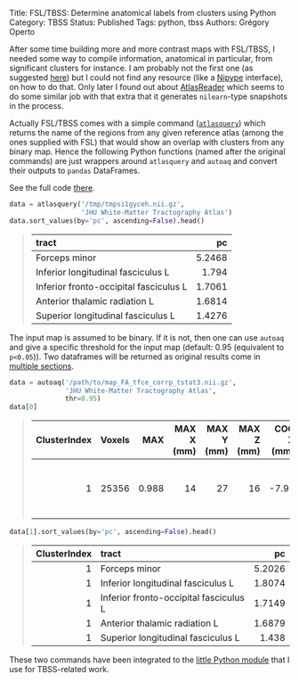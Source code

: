 Title: FSL/TBSS: Determine anatomical labels from clusters using Python
Category: TBSS
Status: Published
Tags: python, tbss
Authors: Grégory Operto


After some time building more and more contrast maps with FSL/TBSS, I needed some 
way to compile information, anatomical in particular, from significant clusters 
for instance. I am probably not the first one (as suggested [here](https://www.ibic.washington.edu/wiki/download/attachments/26869797/ibicMakeManual20160216.pdf)) but I could not find any resource (like a [Nipype](https://nipype.readthedocs.io/en/latest/) interface), on how to do that. Only later I found out about [AtlasReader](https://github.com/miykael/atlasreader) which seems to do some similar job with that extra that it generates `nilearn`-type snapshots in the process.

Actually FSL/TBSS comes with a simple command ([`atlasquery`](https://fsl.fmrib.ox.ac.uk/fsl/fslwiki/Atlasquery)) which returns the name of the regions from any given 
reference atlas (among the ones supplied with FSL) that would show an overlap with clusters from any binary map. Hence the following Python functions (named after the original commands) are just wrappers around `atlasquery` and `autoaq` and convert their outputs to `pandas` DataFrames. 

See the full code [there](https://github.com/xgrg/tbss/blob/master/tbss/__init__.py).

```python
data = atlasquery('/tmp/tmpsi1gyceh.nii.gz', 
                  'JHU White-Matter Tractography Atlas')
data.sort_values(by='pc', ascending=False).head()
```

> | tract                                  |     pc |
> |:---------------------------------------|-------:|
> | Forceps minor                          | 5.2468 |
> | Inferior longitudinal fasciculus L     | 1.794  |
> | Inferior fronto-occipital fasciculus L | 1.7061 |
> | Anterior thalamic radiation L          | 1.6814 |
> | Superior longitudinal fasciculus L     | 1.4276 |

The input map is assumed to be binary. If it is not, then one can use `autoaq` 
and give a specific threshold for the input map (default: 0.95 (equivalent to `p<0.05`)). Two dataframes will be returned as original results come in [multiple
 sections](https://brainder.org/tag/autoaq/).


```python
data = autoaq('/path/to/map_FA_tfce_corrp_tstat3.nii.gz', 
              'JHU White-Matter Tractography Atlas', 
              thr=0.95)
data[0]  
```

> |   ClusterIndex |   Voxels |   MAX |   MAX X (mm) |   MAX Y (mm) |   MAX Z (mm) |   COG X (mm) |   COG Y (mm) |   COG Z (mm) | pc_tract                         |
> |---------------:|---------:|------:|-------------:|-------------:|-------------:|-------------:|-------------:|-------------:|:---------------------------------|
> |              1 |    25356 | 0.988 |           14 |           27 |           16 |        -7.98 |        -5.61 |         16.5 | 9% Anterior thalamic radiation L |


```python
data[1].sort_values(by='pc', ascending=False).head()
```

> |   ClusterIndex | tract                                  |     pc |
> |---------------:|:---------------------------------------|-------:|
> |              1 | Forceps minor                          | 5.2026 |
> |              1 | Inferior longitudinal fasciculus L     | 1.8074 |
> |              1 | Inferior fronto-occipital fasciculus L | 1.7149 |
> |              1 | Anterior thalamic radiation L          | 1.6879 |
> |              1 | Superior longitudinal fasciculus L     | 1.438  |


These two commands have been integrated to the [little Python module](https://github.com/xgrg/tbss) that I use for TBSS-related work.